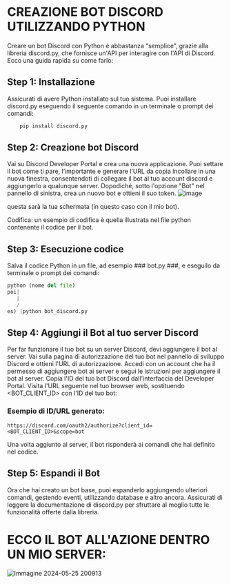 # CREAZIONE BOT DISCORD UTILIZZANDO PYTHON
Creare un bot Discord con Python è abbastanza “semplice”, grazie alla libreria discord.py, che fornisce un'API per interagire con l'API di Discord. Ecco una guida rapida su come farlo:
## Step 1: Installazione
Assicurati di avere Python installato sul tuo sistema. Puoi installare discord.py eseguendo il seguente comando in un terminale o prompt dei comandi:
```python
	pip install discord.py
```
## Step 2: Creazione bot Discord
Vai su Discord Developer Portal e crea una nuova applicazione. Puoi settare il bot come ti pare, l’importante e generare l’URL da copia incollare in una nuova finestra, consentendoti di collegare il bot al tuo account discord e aggiungerlo a qualunque server.  Dopodiché, sotto l'opzione "Bot" nel pannello di sinistra, crea un nuovo bot e ottieni il suo token.
![image](https://github.com/AlbertoBruscolini/Progetto-Fine-Anno/assets/147493117/13434318-4522-4611-8daf-f6ebcf66e4fb)

questa sarà la tua schermata (in questo caso con il mio bot).

Codifica:
un esempio di codifica è quella illustrata nel file python contenente il codice per il bot.
 


## Step 3: Esecuzione codice
Salva il codice Python in un file, ad esempio ### bot.py ###, e eseguilo da terminale o prompt dei comandi:
```python	
python (nome del file)
poi|
   |
   /
es) |python bot_discord.py
```

## Step 4: Aggiungi il Bot al tuo server Discord
Per far funzionare il tuo bot su un server Discord, devi aggiungere il bot al server. Vai sulla pagina di autorizzazione del tuo bot nel pannello di sviluppo Discord e ottieni l'URL di autorizzazione. Accedi con un account che ha il permesso di aggiungere bot ai server e segui le istruzioni per aggiungere il bot al server.
Copia l'ID del tuo bot Discord dall'interfaccia del Developer Portal.
Visita l'URL seguente nel tuo browser web, sostituendo <BOT_CLIENT_ID> con l'ID del tuo bot:
	
### Esempio di ID/URL generato:
	https://discord.com/oauth2/authorize?client_id=<BOT_CLIENT_ID>&scope=bot
	
Una volta aggiunto al server, il bot risponderà ai comandi che hai definito nel codice.

## Step 5: Espandi il Bot
Ora che hai creato un bot base, puoi espanderlo aggiungendo ulteriori comandi, gestendo eventi, utilizzando database e altro ancora. Assicurati di leggere la documentazione di discord.py per sfruttare al meglio tutte le funzionalità offerte dalla libreria.

# ECCO IL BOT ALL'AZIONE DENTRO UN MIO SERVER:
![Immagine 2024-05-25 200913](https://github.com/AlbertoBruscolini/Progetto-Fine-Anno/assets/147493117/45bfec4b-5856-4b0c-8d03-cca3bf1393fc)

